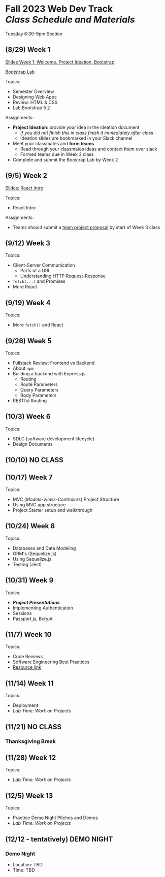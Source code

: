 # Fall 2023 Web Dev Track <br />_Class Schedule and Materials_

Tuesday 6:30-9pm Section

## (8/29) Week 1

[Slides Week 1: Welcome, Project Ideation, Bootstrap](https://docs.google.com/presentation/d/1nbIS5Tmcctb_G_aMQ6ZzlhUA29SIWgzSD0z7zbA9Mbk/edit?usp=sharing)

[Bootstrap Lab](https://github.com/CUNYTechPrep/lab-bootstrap-5.2)

Topics:

- Semester Overview
- Designing Web Apps
- Review: HTML & CSS
- Lab Bootstrap 5.2

Assignments:


- **Project Ideation**: provide your idea in the ideation document
    + *If you did not finish this in class finish it immediately after class*
    + Ideation slides are bookmarked in your Slack channel
- Meet your classmates and **form teams**
    + Read through your classmates ideas and contact them over slack
    + Formed teams due in Week 2 class
- Complete and submit the Boostrap Lab by Week 2


## (9/5) Week 2

[Slides: React Intro](https://docs.google.com/presentation/d/1Irg_ScxrLVN425nsA1vn7rZ-vv83G0XsB3jQPodXnfA/edit?usp=sharing)

Topics:

- React Intro

Assignments:

- Teams should submit a [team project proposal](https://github.com/CUNYTechPrep/2023-fall-web-dev/blob/main/materials/team-project-proposal.md) by start of Week 3 class

## (9/12) Week 3


Topics:

- Client-Server Communication
    + Parts of a URL
    + Understanding HTTP Request-Response
- `fetch(...)` and Promises
- More React


## (9/19) Week 4

Topics:

- More `fetch()` and React

## (9/26) Week 5


Topics:

- Fullstack Review: Frontend vs Backend
- About `npm`
- Building a backend with Express.js
    + Routing
    + Route Parameters
    + Query Parameters
    + Body Parameters
- RESTful Routing

## (10/3) Week 6

Topics:

- SDLC (software development lifecycle)
- Design Documents


## (10/10) NO CLASS

## (10/17) Week 7

Topics:

- MVC (_Models-Views-Controllers_) Project Structure
- Using MVC app structure
- Project Starter setup and walkthrough


## (10/24) Week 8


Topics:

- Databases and Data Modeling
- ORM's (Sequelize.js)
- Using Sequelize.js
- Testing (Jest)

## (10/31) Week 9

Topics:

- **_Project Presentations_**
- Implementing Authentication
- Sessions
- Passport.js, Bcrypt

## (11/7) Week 10


Topics:

- Code Reviews
- Software Engineering Best Practices
- [Resource link](http://web.mit.edu/6.005/www/fa16/classes/04-code-review/)

## (11/14) Week 11


Topics:

- Deployment
- _Lab Time: Work on Projects_

## (11/21) NO CLASS

### Thanksgiving Break


## (11/28) Week 12

Topics:

- _Lab Time: Work on Projects_

## (12/5) Week 13

Topics:

- Practice Demo Night Pitches and Demos
- _Lab Time: Work on Projects_

## (12/12 - tentatively) DEMO NIGHT

### Demo Night

- Location: TBD
- Time: TBD
